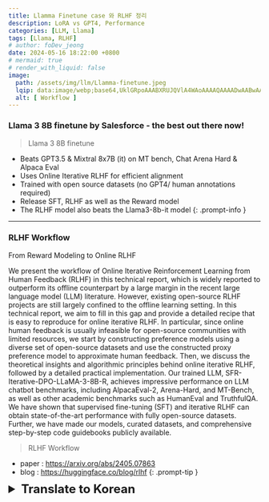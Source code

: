 ```yaml
---
title: Llamma Finetune case 와 RLHF 정리
description: LoRA vs GPT4, Performance
categories: [LLM, Llama]
tags: [Llama, RLHF]
# author: foDev_jeong
date: 2024-05-16 18:22:00 +0800
# mermaid: true
# render_with_liquid: false
image:
  path: /assets/img/llm/Llamma-finetune.jpeg
  lqip: data:image/webp;base64,UklGRpoAAABXRUJQVlA4WAoAAAAQAAAADwAABwAAQUxQSDIAAAARL0AmbZurmr57yyIiqE8oiG0bejIYEQTgqiDA9vqnsUSI6H+oAERp2HZ65qP/VIAWAFZQOCBCAAAA8AEAnQEqEAAIAAVAfCWkAALp8sF8rgRgAP7o9FDvMCkMde9PK7euH5M1m6VWoDXf2FkP3BqV0ZYbO6NA/VFIAAAA
  alt: [ Workflow ]
---
```


### Llama 3 8B finetune by Salesforce - the best out there now! 

> Llama 3 8B finetune
- Beats GPT3.5 & Mixtral 8x7B (it) on MT bench, Chat Arena Hard & Alpaca Eval
- Uses Online Iterative RLHF for efficient alignment
- Trained with open source datasets (no GPT4/ human annotations required)
- Release SFT, RLHF as well as the Reward model
- The RLHF model also beats the Llama3-8b-it model
{: .prompt-info }



* * * 


### RLHF Workflow

From Reward Modeling to Online RLHF

We present the workflow of Online Iterative Reinforcement Learning from Human Feedback (RLHF) in this technical report, which is widely reported to outperform its offline counterpart by a large margin in the recent large language model (LLM) literature. However, existing open-source RLHF projects are still largely confined to the offline learning setting. In this technical report, we aim to fill in this gap and provide a detailed recipe that is easy to reproduce for online iterative RLHF. In particular, since online human feedback is usually infeasible for open-source communities with limited resources, we start by constructing preference models using a diverse set of open-source datasets and use the constructed proxy preference model to approximate human feedback. Then, we discuss the theoretical insights and algorithmic principles behind online iterative RLHF, followed by a detailed practical implementation. Our trained LLM, SFR-Iterative-DPO-LLaMA-3-8B-R, achieves impressive performance on LLM chatbot benchmarks, including AlpacaEval-2, Arena-Hard, and MT-Bench, as well as other academic benchmarks such as HumanEval and TruthfulQA. We have shown that supervised fine-tuning (SFT) and iterative RLHF can obtain state-of-the-art performance with fully open-source datasets. Further, we have made our models, curated datasets, and comprehensive step-by-step code guidebooks publicly available.


> RLHF Workflow
- paper : <https://arxiv.org/abs/2405.07863>
- blog : <https://huggingface.co/blog/rlhf>
{: .prompt-tip }


<details markdown="1">
<summary style= "font-size:24px; line-height:24px; font-weight:bold; cursor:pointer;" > Translate to Korean </summary>

* * * 

### Llama 3 8B는 이제까지 나온 것 중 최고입니다!

> Salesforce에서 미세 조정한 Llama 3 8B
- GPT-3.5 및 Mixtral 8x7B(it)를 MT 벤치, Chat Arena Hard 및 Alpaca Eval에서 능가합니다.
- 효율적인 정렬을 위해 온라인 반복 RLHF를 사용합니다.
- 오픈 소스 데이터셋으로 학습되었습니다 (GPT-4 또는 인간 주석 필요 없음).
- SFT, RLHF 및 보상 모델을 출시합니다.
- RLHF 모델은 또한 Llama3-8b-it 모델을 능가합니다.
{: .prompt-info }


RLHF 워크플로우

보상 모델링에서 온라인 RLHF까지

이 기술 보고서에서는 RLHF(Online Iterative Reinforcement Learning from Human Feedback)의 워크플로우를 제시하며, 이는 최근 대규모 언어 모델(LLM) 문헌에서 오프라인 모델보다 큰 차이로 우수한 것으로 널리 보고되었습니다. 그러나 기존 오픈 소스 RLHF 프로젝트는 여전히 오프라인 학습 환경에 국한되어 있습니다. 이 기술 보고서에서는 이러한 격차를 해소하고 온라인 반복 RLHF를 위해 쉽게 재현할 수 있는 자세한 레시피를 제공하는 것을 목표로 합니다. 특히, 온라인 인적 피드백은 일반적으로 제한된 리소스를 가진 오픈 소스 커뮤니티에서 실현 가능하지 않기 때문에 다양한 오픈 소스 데이터 세트를 사용하여 선호도 모델을 구성하고 구성된 프록시 선호도 모델을 사용하여 인간의 피드백을 근사화합니다. 그런 다음 온라인 반복 RLHF의 이론적 통찰력과 알고리즘 원리에 대해 논의한 후 자세한 실제 구현에 대해 논의합니다. 훈련된 LLM인 SFR-Iterative-DPO-LLaMA-3-8B-R은 AlpacaEval-2, Arena-Hard, MT-Bench를 포함한 LLM 챗봇 벤치마크와 HumanEval 및 TruthfulQA와 같은 기타 학술 벤치마크에서 인상적인 성능을 달성합니다. 우리는 지도 미세 조정(SFT) 및 반복 RLHF가 완전한 오픈 소스 데이터 세트를 통해 최첨단 성능을 얻을 수 있음을 보여주었습니다. 또한 모델, 선별된 데이터 세트 및 포괄적인 단계별 코드 가이드북을 공개적으로 사용할 수 있도록 했습니다.


> RLHF Workflow
- paper : <https://arxiv.org/abs/2405.07863>
- blog : <https://huggingface.co/blog/rlhf>
{: .prompt-tip }

</details>